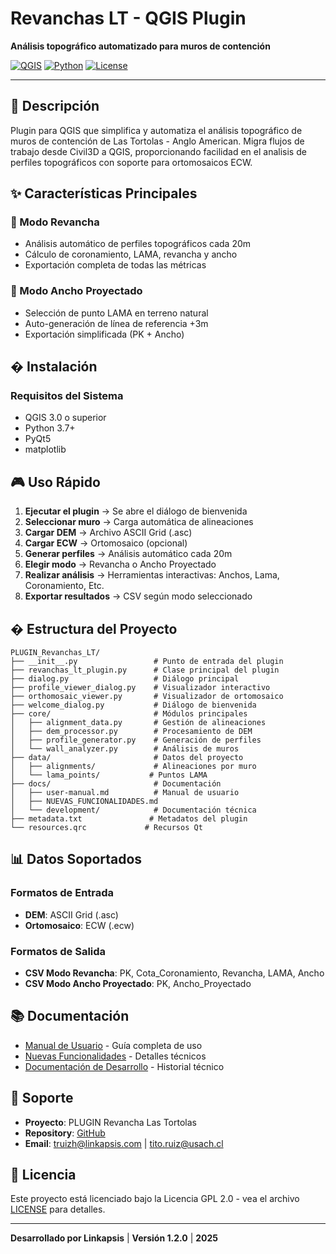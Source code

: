 # Revanchas LT - QGIS Plugin

**Análisis topográfico automatizado para muros de contención**

[![QGIS](https://img.shields.io/badge/QGIS-3.x%2B-green)](https://qgis.org)
[![Python](https://img.shields.io/badge/Python-3.7%2B-blue)](https://python.org)
[![License](https://img.shields.io/badge/License-GPL%202.0-orange)](LICENSE)

---

## 📖 Descripción

Plugin  para QGIS que simplifica y automatiza el análisis topográfico de muros de contención de Las Tortolas - Anglo American. Migra flujos de trabajo desde Civil3D a QGIS, proporcionando facilidad en el analisis de perfiles topográficos con soporte para ortomosaicos ECW.

## ✨ Características Principales

### 🔧 Modo Revancha 
- Análisis automático de perfiles topográficos cada 20m
- Cálculo de coronamiento, LAMA, revancha y ancho
- Exportación completa de todas las métricas

### 📐 Modo Ancho Proyectado
- Selección de punto LAMA en terreno natural
- Auto-generación de línea de referencia +3m
- Exportación simplificada (PK + Ancho)


## � Instalación

### Requisitos del Sistema
- QGIS 3.0 o superior
- Python 3.7+
- PyQt5
- matplotlib

## 🎮 Uso Rápido

1. **Ejecutar el plugin** → Se abre el diálogo de bienvenida
2. **Seleccionar muro** → Carga automática de alineaciones
3. **Cargar DEM** → Archivo ASCII Grid (.asc)
4. **Cargar ECW** → Ortomosaico (opcional)
5. **Generar perfiles** → Análisis automático cada 20m
6. **Elegir modo** → Revancha o Ancho Proyectado
7. **Realizar análisis** → Herramientas interactivas: Anchos, Lama, Coronamiento, Etc.
8. **Exportar resultados** → CSV según modo seleccionado

## � Estructura del Proyecto

```
PLUGIN_Revanchas_LT/
├── __init__.py                 # Punto de entrada del plugin
├── revanchas_lt_plugin.py      # Clase principal del plugin
├── dialog.py                   # Diálogo principal
├── profile_viewer_dialog.py    # Visualizador interactivo
├── orthomosaic_viewer.py       # Visualizador de ortomosaico
├── welcome_dialog.py           # Diálogo de bienvenida
├── core/                       # Módulos principales
│   ├── alignment_data.py       # Gestión de alineaciones
│   ├── dem_processor.py        # Procesamiento de DEM
│   ├── profile_generator.py    # Generación de perfiles
│   └── wall_analyzer.py        # Análisis de muros
├── data/                       # Datos del proyecto
│   ├── alignments/             # Alineaciones por muro
│   └── lama_points/           # Puntos LAMA
├── docs/                       # Documentación
│   ├── user-manual.md          # Manual de usuario
│   ├── NUEVAS_FUNCIONALIDADES.md
│   └── development/            # Documentación técnica
├── metadata.txt               # Metadatos del plugin
└── resources.qrc             # Recursos Qt
```

## 📊 Datos Soportados

### Formatos de Entrada
- **DEM**: ASCII Grid (.asc)
- **Ortomosaico**: ECW (.ecw)

### Formatos de Salida
- **CSV Modo Revancha**: PK, Cota_Coronamiento, Revancha, LAMA, Ancho
- **CSV Modo Ancho Proyectado**: PK, Ancho_Proyectado

## 📚 Documentación

- [Manual de Usuario](docs/user-manual.md) - Guía completa de uso
- [Nuevas Funcionalidades](docs/NUEVAS_FUNCIONALIDADES.md) - Detalles técnicos
- [Documentación de Desarrollo](docs/development/) - Historial técnico

## 📧 Soporte

- **Proyecto**: PLUGIN Revancha Las Tortolas
- **Repository**: [GitHub](https://github.com/titoruizh/PLUGIN_Revanchas_LT)
- **Email**: truizh@linkapsis.com   |    tito.ruiz@usach.cl

## 📄 Licencia

Este proyecto está licenciado bajo la Licencia GPL 2.0 - vea el archivo [LICENSE](LICENSE) para detalles.

---

**Desarrollado por Linkapsis** | **Versión 1.2.0** | **2025**
